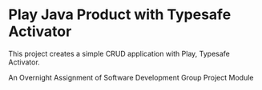 # Play Java Product with Typesafe Activator

This project creates a simple CRUD application with Play, Typesafe Activator. 

An Overnight Assignment of Software Development Group Project Module

